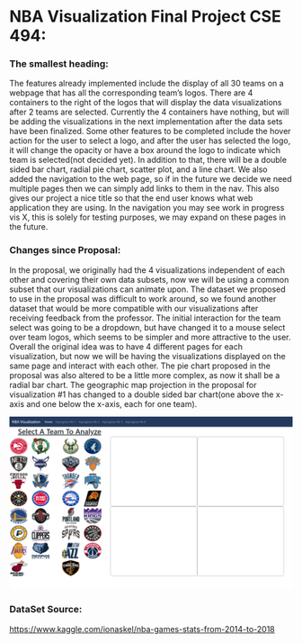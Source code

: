 # NBA Visualization Final Project CSE 494:

### The smallest heading:

The features already implemented include the display of all 30 teams on a webpage that has all the corresponding team’s logos. There are 4 containers to the right of the logos that will display the data visualizations after 2 teams are selected. Currently the 4 containers have nothing, but will be adding the visualizations in the next implementation after the data sets have been finalized. Some other features to be completed include the hover action for the user to select a logo, and after the user has selected the logo, it will change the opacity or have a box around the logo to indicate which team is selected(not decided yet). In addition to that, there will be a double sided bar chart, radial pie chart, scatter plot, and a line chart. We also added the navigation to the web page, so if in the future we decide we need multiple pages then we can simply add links to them in the nav. This also gives our project a nice title so that the end user knows what web application they are using. In the navigation you may see work in progress vis X, this is solely for testing purposes, we may expand on these pages in the future.

### Changes since Proposal:

In the proposal, we originally had the 4 visualizations independent of each other and covering their own data subsets, now we will be using a common subset that our visualizations can animate upon. The dataset we proposed to use in the proposal was difficult to work around, so we found another dataset that would be more compatible with our visualizations after receiving feedback from the professor. The initial interaction for the team select was going to be a dropdown, but have changed it to a mouse select over team logos, which seems to be simpler and more attractive to the user. Overall the original idea was to have 4 different pages for each visualization, but now we will be having the visualizations displayed on the same page and interact with each other. The pie chart proposed in the proposal was also altered to be a little more complex, as now it shall be a radial bar chart. The geographic map projection in the proposal for visualization #1 has changed to a double sided bar chart(one above the x-axis and one below the x-axis, each for one team).

![Image of Prototype](images/Prototype.png)

### DataSet Source:

https://www.kaggle.com/ionaskel/nba-games-stats-from-2014-to-2018
